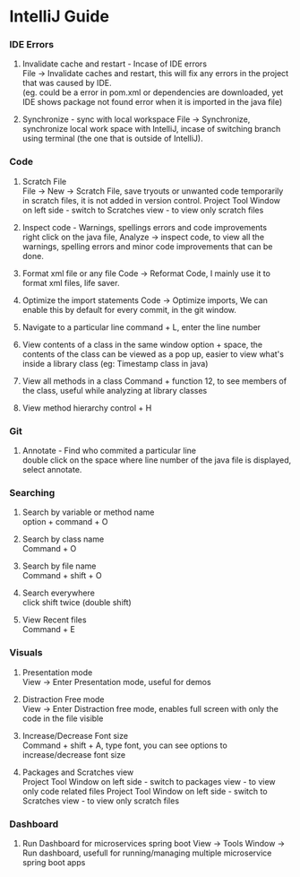 # IntelliJ Guide

### IDE Errors

1. Invalidate cache and restart - Incase of IDE errors  
File -> Invalidate caches and restart, this will fix any errors in the project that was caused by IDE.  
(eg. could be a error in pom.xml or dependencies are downloaded, yet IDE shows package not found error when it is imported in the java file)

2. Synchronize - sync with local workspace
File -> Synchronize, synchronize local work space with IntelliJ, incase of switching branch using terminal (the one that is outside of IntelliJ).


### Code

1. Scratch File  
File -> New -> Scratch File, save tryouts or unwanted code temporarily in scratch files, it is not added in version control.
Project Tool Window on left side - switch to Scratches view - to view only scratch files

2. Inspect code - Warnings, spellings errors and code improvements  
right click on the java file, Analyze -> inspect code, to view all the warnings, spelling errors and minor code improvements that can be done.

3. Format xml file or any file
Code -> Reformat Code, I mainly use it to format xml files, life saver.

4. Optimize the import statements
Code -> Optimize imports, We can enable this by default for every commit, in the git window. 

5. Navigate to a particular line
command + L, enter the line number

6. View contents of a class in the same window 
option + space, the contents of the class can be viewed as a pop up, easier to view what's inside a library class (eg: Timestamp class in java)

7. View all methods in a class
Command + function 12, to see members of the class, useful while analyzing at library classes

8. View method hierarchy
control + H


### Git

1. Annotate - Find who commited a particular line  
double click on the space where line number of the java file is displayed, select annotate.


### Searching

1. Search by variable or method name  
option + command + O

2. Search by class name  
Command + O

3. Search by file name  
Command + shift + O

4. Search everywhere  
click shift twice (double shift)

5. View Recent files  
Command + E


### Visuals

1. Presentation mode    
View -> Enter Presentation mode, useful for demos

2. Distraction Free mode     
View -> Enter Distraction free mode, enables full screen with only the code in the file visible

3. Increase/Decrease Font size    
Command + shift + A, type font, you can see options to increase/decrease font size

4. Packages and Scratches view  
Project Tool Window on left side - switch to packages view - to view only code related files
Project Tool Window on left side - switch to Scratches view - to view only scratch files


### Dashboard

1. Run Dashboard for microservices spring boot
View -> Tools Window -> Run dashboard, usefull for running/managing multiple microservice spring boot apps

